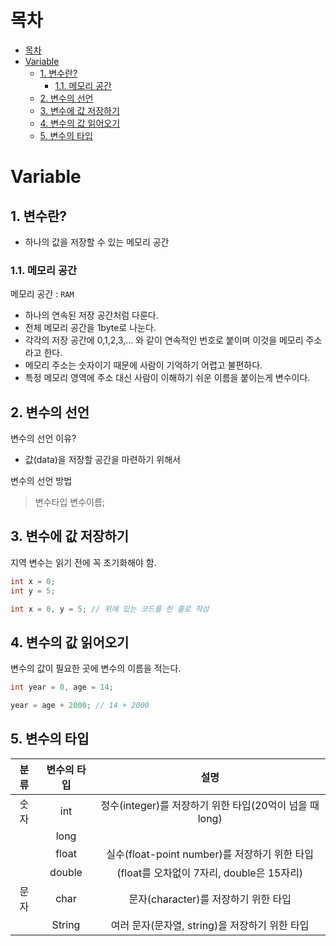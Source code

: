 # 목차

- [목차](#목차)
- [Variable](#variable)
  - [1. 변수란?](#1-변수란)
    - [1.1. 메모리 공간](#11-메모리-공간)
  - [2. 변수의 선언](#2-변수의-선언)
  - [3. 변수에 값 저장하기](#3-변수에-값-저장하기)
  - [4. 변수의 값 읽어오기](#4-변수의-값-읽어오기)
  - [5. 변수의 타입](#5-변수의-타입)

# Variable

## 1. 변수란?
- 하나의 값을 저장할 수 있는 메모리 공간

### 1.1. 메모리 공간
메모리 공간 : `RAM`
- 하나의 연속된 저장 공간처럼 다룬다.
- 전체 메모리 공간을 1byte로 나눈다.
- 각각의 저장 공간에 0,1,2,3,... 와 같이 연속적인 번호로 붙이며 이것을 메모리 주소라고 한다.
- 메모리 주소는 숫자이기 때문에 사람이 기억하기 어렵고 불편하다.
- 특정 메모리 영역에 주소 대신 사람이 이해하기 쉬운 이름을 붙이는게 변수이다.

## 2. 변수의 선언
변수의 선언 이유?
- 값(data)을 저장할 공간을 마련하기 위해서

변수의 선언 방법
> 변수타입 변수이름;

## 3. 변수에 값 저장하기

지역 변수는 읽기 전에 꼭 초기화해야 함.

```java
int x = 0;
int y = 5;

int x = 0, y = 5; // 위에 있는 코드를 한 줄로 작성
```

## 4. 변수의 값 읽어오기
변수의 값이 필요한 곳에 변수의 이름을 적는다.
```java
int year = 0, age = 14;

year = age + 2000; // 14 + 2000
```

## 5. 변수의 타입

|분류|변수의 타입|설명|
|:-:|:-:|:-:|
|숫자|int|정수(integer)를 저장하기 위한 타입(20억이 넘을 때 long)
|　|long|
|　|float|실수(float-point number)를 저장하기 위한 타입
|　|double|(float를 오차없이 7자리, double은 15자리)
|문자|char|문자(character)를 저장하기 위한 타입
|　|String|여러 문자(문자열, string)을 저장하기 위한 타입